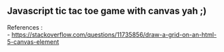 ## Javascript tic tac toe game with canvas yah ;)


References :  
	-  https://stackoverflow.com/questions/11735856/draw-a-grid-on-an-html-5-canvas-element
